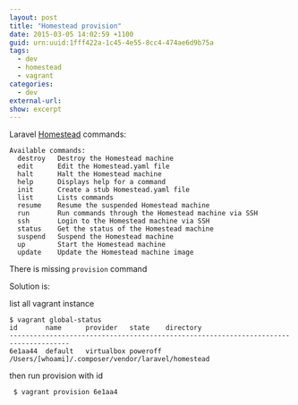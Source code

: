 ```yaml
--- 
layout: post
title: "Homestead provision"
date: 2015-03-05 14:02:59 +1100
guid: urn:uuid:1fff422a-1c45-4e55-8cc4-474ae6d9b75a
tags:
  - dev
  - homestead
  - vagrant
categories:
  - dev
external-url: 
show: excerpt
---
```


Laravel [Homestead][homestead] commands:

```
Available commands:
  destroy   Destroy the Homestead machine
  edit      Edit the Homestead.yaml file
  halt      Halt the Homestead machine
  help      Displays help for a command
  init      Create a stub Homestead.yaml file
  list      Lists commands
  resume    Resume the suspended Homestead machine
  run       Run commands through the Homestead machine via SSH
  ssh       Login to the Homestead machine via SSH
  status    Get the status of the Homestead machine
  suspend   Suspend the Homestead machine
  up        Start the Homestead machine
  update    Update the Homestead machine image
```

There is missing `provision` command

Solution is:

list all vagrant instance

```
$ vagrant global-status
id       name      provider   state    directory
-------------------------------------------------------------------------------------
6e1aa44  default   virtualbox poweroff /Users/[whoami]/.composer/vendor/laravel/homestead
```

then run provision with id

```
 $ vagrant provision 6e1aa4
 ```

[homestead]: https://github.com/laravel/homestead